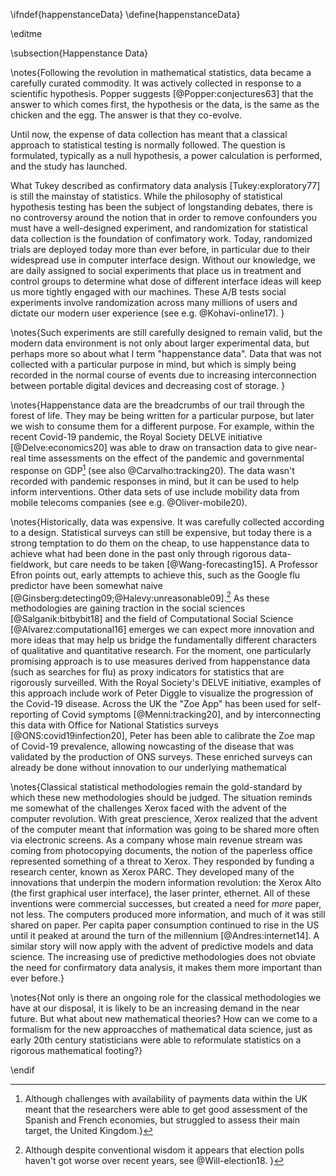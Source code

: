 \ifndef{happenstanceData}
\define{happenstanceData}

\editme

\subsection{Happenstance Data}

\notes{Following the revolution in mathematical statistics, data
became a carefully curated commodity. It was actively collected in
response to a scientific hypothesis. Popper suggests [@Popper:conjectures63] that the answer to which comes first, the hypothesis or the data, is the same as the chicken and the egg. The answer is that they co-evolve. 

Until now, the expense of data collection has meant that a classical approach to statistical testing is normally followed. The question is formulated, typically as a null hypothesis, a power calculation is performed, and the study has launched. 

What Tukey described as confirmatory data analysis [Tukey:exploratory77] is still the mainstay of statistics. While the philosophy of statistical hypothesis testing has been the subject of longstanding debates, there is no controversy around the notion that in order to remove confounders you must have a well-designed experiment, and randomization for statistical data collection is the foundation of confimatory work. Today, randomized trials are deployed today more than ever
before, in particular due to their widespread use in computer interface design. Without our knowledge, we are daily assigned to social experiments that place us in treatment and control groups to determine what dose of different interface ideas will keep us more tightly engaged with our machines. These A/B tests social experiments involve randomization
across many millions of users and dictate our modern user experience (see e.g. @Kohavi-online17). }

\notes{Such experiments are still carefully designed to remain valid,
but the modern data environment is not only about larger experimental
data, but perhaps more so about what I term "happenstance data". Data
that was not collected with a particular purpose in mind, but which is
simply being recorded in the normal course of events due to increasing
interconnection between portable digital devices and decreasing cost
of storage. }

\notes{Happenstance data are the breadcrumbs of our trail through the
forest of life. They may be being written for a particular purpose,
but later we wish to consume them for a different purpose. For
example, within the recent Covid-19 pandemic, the Royal Society DELVE
initiative [@Delve:economics20] was able to draw on transaction data
to give near-real time assessments on the effect of the pandemic and governmental response on GDP[^payments] (see also
@Carvalho:tracking20). The data wasn't recorded with pandemic responses in mind, but it can be used to help inform interventions. Other data sets of use include mobility data from mobile telecoms companies (see e.g. @Oliver-mobile20).

[^payments]: Although challenges with availability of payments data
    within the UK meant that the researchers were able to get good
    assessment of the Spanish and French economies, but struggled to
    assess their main target, the United Kingdom.}

\notes{Historically, data was expensive. It was carefully collected
according to a design. Statistical surveys can still be expensive, but
today there is a strong temptation to do them on the cheap, to use
happenstance data to achieve what had been done in the past only
through rigorous data-fieldwork, but care needs to be taken [@Wang-forecasting15]. A Professor Efron points out, early
attempts to achieve this, such as the Google flu predictor have been
somewhat naive [@Ginsberg:detecting09;@Halevy:unreasonable09].[^elections] As
these methodologies are gaining traction in the social sciences
[@Salganik:bitbybit18] and the field of Computational Social Science
[@Alvarez:computational16] emerges we can expect more innovation and
more ideas that may help us bridge the fundamentally different
characters of qualitative and quantitative research. For the moment,
one particularly promising approach is to use measures derived from
happenstance data (such as searches for flu) as proxy indicators for
statistics that are rigorously surveilled. With the Royal Society's
DELVE initiative, examples of this approach include work of Peter
Diggle to visualize the progression of the Covid-19 disease. Across
the UK the "Zoe App" has been used for self-reporting of Covid
symptoms [@Menni:tracking20], and by interconnecting this data with
Office for National Statistics surveys [@ONS:covid19infection20],
Peter has been able to calibrate the Zoe map of Covid-19 prevalence,
allowing nowcasting of the disease that was validated by the
production of ONS surveys. These enriched surveys can already be done
without innovation to our underlying mathematical 

[^elections]: Although despite conventional wisdom it appears that election polls haven't got worse over recent years, see @Will-election18. 
}

\notes{Classical statistical methodologies remain the gold-standard by
which these new methodologies should be judged. The situation reminds
me somewhat of the challenges Xerox faced with the advent of the
computer revolution. With great prescience, Xerox realized that the
advent of the computer meant that information was going to be shared
more often via electronic screens. As a company whose main revenue stream was
coming from photocopying documents, the notion of the paperless office
represented something of a threat to Xerox. They responded
by funding a research center, known as Xerox PARC. They developed many of the innovations
that underpin the modern information revolution: the Xerox Alto (the
first graphical user interface), the laser printer, ethernet. All of these
inventions were commercial successes, but created a need for *more* paper, not less. The computers produced more information, and much of it was
still shared on paper. Per capita paper consumption continued to rise
in the US until it peaked at around the turn of the millennium
[@Andres:internet14]. A similar story will now apply with the
advent of predictive models and data science. The increasing use of
predictive methodologies does not obviate the need for confirmatory data analysis, it makes them more important than ever
before.}

\notes{Not only is there an ongoing role for the
classical methodologies we have at our disposal, it is likely to be an increasing demand in the near future. But what about new mathematical theories? How
can we come to a formalism for the  new approacches of mathematical data science, just
as early 20th century statisticians were able to reformulate
statistics on a rigorous mathematical footing?}

\endif
